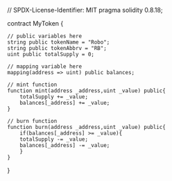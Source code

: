 // SPDX-License-Identifier: MIT
pragma solidity 0.8.18;

contract MyToken {

    // public variables here
    string public tokenName = "Robo";
    string public tokenAbbrv = "RB";
    uint public totalSupply = 0;

    // mapping variable here
    mapping(address => uint) public balances;

    // mint function
    function mint(address _address,uint _value) public{
        totalSupply += _value;
        balances[_address] += _value;
    }

    // burn function
    function burn(address _address,uint _value) public{
        if(balances[_address] >= _value){
        totalSupply -= _value;
        balances[_address] -= _value;
        }
    }

}
